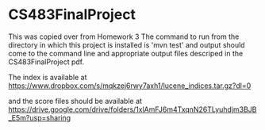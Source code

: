 # CS483FinalProject

This was copied over from Homework 3
The command to run from the directory in which this project is installed is 'mvn test' and output should come to the command line
and appropriate output files descriped in the CS483FinalProject pdf. 

The index is available at https://www.dropbox.com/s/mqkzej6rwy7axh1/lucene_indices.tar.gz?dl=0

and the score files should be available at https://drive.google.com/drive/folders/1xlAmFJ6m4TxqnN26TLyuhdjm3BJB_E5m?usp=sharing